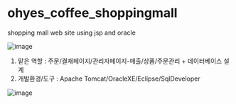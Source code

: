 # ohyes_coffee_shoppingmall
shopping mall web site using jsp and oracle

![image](https://user-images.githubusercontent.com/60565941/97480882-5e6eae00-1997-11eb-8ad3-eaa7ada0edec.png)

1. 맡은 역할 
: 주문/결재페이지/관리자페이지-매출/상품/주문관리 + 데이터베이스 설계
2. 개발환경/도구
: Apache Tomcat/OracleXE/Eclipse/SqlDeveloper

![image](https://user-images.githubusercontent.com/60565941/97481255-e0f76d80-1997-11eb-9451-c4708f606d08.png)

